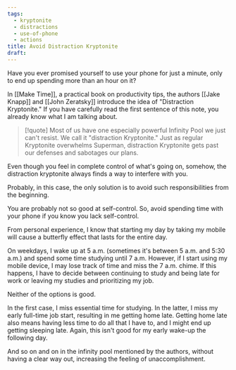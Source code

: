 ```yaml
---
tags:
  - kryptonite
  - distractions
  - use-of-phone
  - actions
title: Avoid Distraction Kryptonite
draft:
---
```

Have you ever promised yourself to use your phone for just a minute, only to end up spending more than an hour on it?

In [[Make Time]], a practical book on productivity tips, the authors [[Jake Knapp]] and [[John Zeratsky]] introduce the idea of "Distraction Kryptonite." If you have carefully read the first sentence of this note, you already know what I am talking about.

> [!quote]
> Most of us have one especially powerful Infinity Pool we just can't resist. We call it "distraction Kryptonite." Just as regular Kryptonite overwhelms Superman, distraction Kryptonite gets past our defenses and sabotages our plans.

Even though you feel in complete control of what's going on, somehow, the distraction kryptonite always finds a way to interfere with you.

Probably, in this case, the only solution is to avoid such responsibilities from the beginning.

You are probably not so good at self-control. So, avoid spending time with your phone if you know you lack self-control.

From personal experience, I know that starting my day by taking my mobile will cause a butterfly effect that lasts for the entire day.

On weekdays, I wake up at 5 a.m. (sometimes it's between 5 a.m. and 5:30 a.m.) and spend some time studying until 7 a.m. However, if I start using my mobile device, I may lose track of time and miss the 7 a.m. chime. If this happens, I have to decide between continuing to study and being late for work or leaving my studies and prioritizing my job.

Neither of the options is good.

 In the first case, I miss essential time for studying. In the latter, I miss my early full-time job start, resulting in me getting home late. Getting home late also means having less time to do all that I have to, and I might end up getting sleeping late. Again, this isn't good for my early wake-up the following day.

And so on and on in the infinity pool mentioned by the authors, without having a clear way out, increasing the feeling of unaccomplishment.
